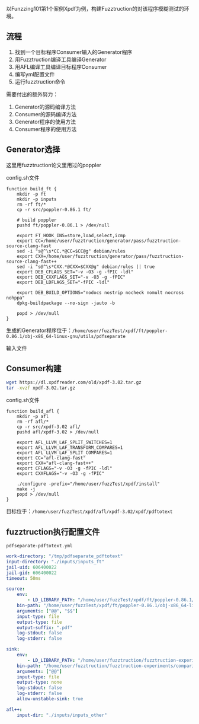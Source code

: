 以Funzzing101第1个案例Xpdf为例，构建Fuzztruction的对该程序模糊测试的环境。

## 流程
1. 找到一个目标程序Consumer输入的Generator程序
2. 用Fuzztruction编译工具编译Generator
3. 用AFL编译工具编译目标程序Consumer
4. 编写yml配置文件
5. 运行fuzztruction命令

需要付出的额外努力：
1. Generator的源码编译方法
2. Consumer的源码编译方法
3. Generator程序的使用方法
4. Consumer程序的使用方法

## Generator选择
这里用fuzztruction论文里用过的poppler

config.sh文件
```shell
function build_ft {
    mkdir -p ft
    mkdir -p inputs
    rm -rf ft/*
    cp -r src/poppler-0.86.1 ft/

    # build poppler
    pushd ft/poppler-0.86.1 > /dev/null

    export FT_HOOK_INS=store,load,select,icmp
    export CC=/home/user/fuzztruction/generator/pass/fuzztruction-source-clang-fast
    sed -i "s@^\s*CC.*@CC=$CC@g" debian/rules
    export CXX=/home/user/fuzztruction/generator/pass/fuzztruction-source-clang-fast++
    sed -i "s@^\s*CXX.*@CXX=$CXX@g" debian/rules || true
    export DEB_CFLAGS_SET="-v -O3 -g -fPIC -ldl"
    export DEB_CXXFLAGS_SET="-v -O3 -g -fPIC"
    export DEB_LDFLAGS_SET="-fPIC -ldl"

    export DEB_BUILD_OPTIONS="nodocs nostrip nocheck nomult nocross nohppa"
    dpkg-buildpackage --no-sign -jauto -b

    popd > /dev/null
}
```

生成的Generator程序位于：`/home/user/fuzzTest/xpdf/ft/poppler-0.86.1/obj-x86_64-linux-gnu/utils/pdfseparate`

输入文件

## Consumer构建

```bash
wget https://dl.xpdfreader.com/old/xpdf-3.02.tar.gz
tar -xvzf xpdf-3.02.tar.gz
```

config.sh文件
```shell
function build_afl {
    mkdir -p afl
    rm -rf afl/*
    cp -r src/xpdf-3.02 afl/
    pushd afl/xpdf-3.02 > /dev/null

    export AFL_LLVM_LAF_SPLIT_SWITCHES=1
    export AFL_LLVM_LAF_TRANSFORM_COMPARES=1
    export AFL_LLVM_LAF_SPLIT_COMPARES=1
    export CC="afl-clang-fast"
    export CXX="afl-clang-fast++"
    export CFLAGS="-v -O3 -g -fPIC -ldl"
    export CXXFLAGS="-v -O3 -g -fPIC"

    ./configure -prefix="/home/user/fuzzTest/xpdf/install"
    make -j
    popd > /dev/null
}
```

目标位于：`/home/user/fuzzTest/xpdf/afl/xpdf-3.02/xpdf/pdftotext`

## fuzztruction执行配置文件
`pdfseparate-pdftotext.yml`

```yml
work-directory: "/tmp/pdfseparate_pdftotext"
input-directory: "./inputs/inputs_ft"
jail-uid: 606400022
jail-gid: 606400022
timeout: 50ms

source:
    env:
        - LD_LIBRARY_PATH: "/home/user/fuzzTest/xpdf/ft/poppler-0.86.1/obj-x86_64-linux-gnu"
    bin-path: "/home/user/fuzzTest/xpdf/ft/poppler-0.86.1/obj-x86_64-linux-gnu/utils/pdfseparate"
    arguments: ["@@", "$$"]
    input-type: file
    output-type: file
    output-suffix: ".pdf"
    log-stdout: false
    log-stderr: false

sink:
    env:
        - LD_LIBRARY_PATH: "/home/user/fuzztruction/fuzztruction-experiments/comparison-with-state-of-the-art/binaries/poppler_qpdf/afl/poppler-0.86.1/obj-x86_64-linux-gnu/"
    bin-path: "/home/user/fuzztruction/fuzztruction-experiments/comparison-with-state-of-the-art/binaries/poppler_qpdf/afl/poppler-0.86.1/obj-x86_64-linux-gnu/utils/pdftotext"
    arguments: ["@@"]
    input-type: file
    output-type: none
    log-stdout: false
    log-stderr: false
    allow-unstable-sink: true

afl++:
    input-dir: "./inputs/inputs_other"

```


